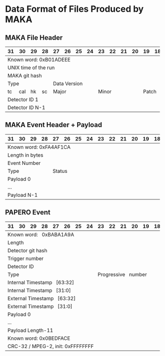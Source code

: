 # Data Format of Files Produced by MAKA

## MAKA File Header

<table class="tg">
<thead>
  <tr>
    <th class="tg-vxga">31</th>
    <th class="tg-vxga">30</th>
    <th class="tg-vxga">29</th>
    <th class="tg-vxga">28</th>
    <th class="tg-vxga">27</th>
    <th class="tg-vxga">26</th>
    <th class="tg-vxga">25</th>
    <th class="tg-vxga">24</th>
    <th class="tg-vxga">23</th>
    <th class="tg-vxga">22</th>
    <th class="tg-vxga">21</th>
    <th class="tg-vxga">20</th>
    <th class="tg-vxga">19</th>
    <th class="tg-vxga">18</th>
    <th class="tg-vxga">17</th>
    <th class="tg-vxga">16</th>
    <th class="tg-vxga">15</th>
    <th class="tg-vxga">14</th>
    <th class="tg-vxga">13</th>
    <th class="tg-vxga">12</th>
    <th class="tg-vxga">11</th>
    <th class="tg-vxga">10</th>
    <th class="tg-vxga">9</th>
    <th class="tg-vxga">8</th>
    <th class="tg-vxga">7</th>
    <th class="tg-vxga">6</th>
    <th class="tg-vxga">5</th>
    <th class="tg-vxga">4</th>
    <th class="tg-vxga">3</th>
    <th class="tg-vxga">2</th>
    <th class="tg-vxga">1</th>
    <th class="tg-vxga">0</th>
  </tr>
</thead>
<tbody>
  <tr>
    <td class="tg-h47o" colspan="32">Known word:   0xB01ADEEE</td>
  </tr>
  <tr>
    <td class="tg-h47o" colspan="32">UNIX time of the   run</td>
  </tr>
  <tr>
    <td class="tg-h47o" colspan="32">MAKA git hash</td>
  </tr>
  <tr>
    <td class="tg-h47o" colspan="4">Type</td>
    <td class="tg-h47o" colspan="12">Data Version</td>
    <td class="tg-h47o" colspan="16" rowspan="2">Detectors connected</td>
  </tr>
  <tr>
    <td class="tg-h47o">tc</td>
    <td class="tg-h47o">cal</td>
    <td class="tg-h47o">hk</td>
    <td class="tg-h47o">sc</td>
    <td class="tg-h47o" colspan="4">Major</td>
    <td class="tg-h47o" colspan="4">Minor</td>
    <td class="tg-h47o" colspan="4">Patch</td>
  </tr>
  <tr>
    <td class="tg-h47o" colspan="16">Detector ID 1</td>
    <td class="tg-h47o" colspan="16">Detector ID 0</td>
  </tr>
  <tr>
    <td class="tg-h47o" colspan="16">Detector ID N-1</td>
    <td class="tg-h47o" colspan="16">…</td>
  </tr>
</tbody>
</table>

## MAKA Event Header + Payload

<table class="tg">
<thead>
  <tr>
    <th class="tg-vxga">31</th>
    <th class="tg-vxga">30</th>
    <th class="tg-vxga">29</th>
    <th class="tg-vxga">28</th>
    <th class="tg-vxga">27</th>
    <th class="tg-vxga">26</th>
    <th class="tg-vxga">25</th>
    <th class="tg-vxga">24</th>
    <th class="tg-vxga">23</th>
    <th class="tg-vxga">22</th>
    <th class="tg-vxga">21</th>
    <th class="tg-vxga">20</th>
    <th class="tg-vxga">19</th>
    <th class="tg-vxga">18</th>
    <th class="tg-vxga">17</th>
    <th class="tg-vxga">16</th>
    <th class="tg-vxga">15</th>
    <th class="tg-vxga">14</th>
    <th class="tg-vxga">13</th>
    <th class="tg-vxga">12</th>
    <th class="tg-vxga">11</th>
    <th class="tg-vxga">10</th>
    <th class="tg-vxga">9</th>
    <th class="tg-vxga">8</th>
    <th class="tg-vxga">7</th>
    <th class="tg-vxga">6</th>
    <th class="tg-vxga">5</th>
    <th class="tg-vxga">4</th>
    <th class="tg-vxga">3</th>
    <th class="tg-vxga">2</th>
    <th class="tg-vxga">1</th>
    <th class="tg-vxga">0</th>
  </tr>
</thead>
<tbody>
  <tr>
    <td class="tg-h47o" colspan="32">Known word:   0xFA4AF1CA</td>
  </tr>
  <tr>
    <td class="tg-h47o" colspan="32">Length in bytes</td>
  </tr>
  <tr>
    <td class="tg-h47o" colspan="32">Event Number</td>
  </tr>
  <tr>
    <td class="tg-h47o" colspan="4">Type</td>
    <td class="tg-h47o" colspan="12">Status</td>
    <td class="tg-h47o" colspan="16">Detectors in the event</td>
  </tr>
  <tr>
    <td class="tg-vhtn" colspan="32">Payload 0</td>
  </tr>
  <tr>
    <td class="tg-vhtn" colspan="32">…</td>
  </tr>
  <tr>
    <td class="tg-vhtn" colspan="32">Payload N-1</td>
  </tr>
</tbody>
</table>

## PAPERO Event

<table class="tg">
<thead>
  <tr>
    <th class="tg-nrix">31</th>
    <th class="tg-vxga">30</th>
    <th class="tg-vxga">29</th>
    <th class="tg-vxga">28</th>
    <th class="tg-vxga">27</th>
    <th class="tg-vxga">26</th>
    <th class="tg-vxga">25</th>
    <th class="tg-vxga">24</th>
    <th class="tg-vxga">23</th>
    <th class="tg-vxga">22</th>
    <th class="tg-vxga">21</th>
    <th class="tg-vxga">20</th>
    <th class="tg-vxga">19</th>
    <th class="tg-vxga">18</th>
    <th class="tg-vxga">17</th>
    <th class="tg-vxga">16</th>
    <th class="tg-vxga">15</th>
    <th class="tg-vxga">14</th>
    <th class="tg-vxga">13</th>
    <th class="tg-vxga">12</th>
    <th class="tg-vxga">11</th>
    <th class="tg-vxga">10</th>
    <th class="tg-vxga">9</th>
    <th class="tg-vxga">8</th>
    <th class="tg-vxga">7</th>
    <th class="tg-vxga">6</th>
    <th class="tg-vxga">5</th>
    <th class="tg-vxga">4</th>
    <th class="tg-vxga">3</th>
    <th class="tg-vxga">2</th>
    <th class="tg-vxga">1</th>
    <th class="tg-vxga">0</th>
  </tr>
</thead>
<tbody>
  <tr>
    <td class="tg-3ygc" colspan="32">Known word:&nbsp;&nbsp;&nbsp;0xBABA1A9A</td>
  </tr>
  <tr>
    <td class="tg-3ygc" colspan="32">Length</td>
  </tr>
  <tr>
    <td class="tg-3ygc" colspan="32">Detector git hash</td>
  </tr>
  <tr>
    <td class="tg-3ygc" colspan="32">Trigger number</td>
  </tr>
  <tr>
    <td class="tg-3ygc" colspan="16">Detector ID</td>
    <td class="tg-3ygc" colspan="16" rowspan="2">Trigger ID</td>
  </tr>
  <tr>
    <td class="tg-3ygc" colspan="8">Type</td>
    <td class="tg-3ygc" colspan="8">Progressive&nbsp;&nbsp;&nbsp;number</td>
  </tr>
  <tr>
    <td class="tg-3ygc" colspan="32">Internal Timestamp&nbsp;&nbsp;&nbsp;[63:32]</td>
  </tr>
  <tr>
    <td class="tg-3ygc" colspan="32">Internal Timestamp&nbsp;&nbsp;&nbsp;[31:0]</td>
  </tr>
  <tr>
    <td class="tg-3ygc" colspan="32">External Timestamp&nbsp;&nbsp;&nbsp;[63:32]</td>
  </tr>
  <tr>
    <td class="tg-3ygc" colspan="32">External Timestamp&nbsp;&nbsp;&nbsp;[31:0]</td>
  </tr>
  <tr>
    <td class="tg-vxga" colspan="32">Payload 0</td>
  </tr>
  <tr>
    <td class="tg-vxga" colspan="32">...</td>
  </tr>
  <tr>
    <td class="tg-vxga" colspan="32">Payload Length-11</td>
  </tr>
  <tr>
    <td class="tg-i93t" colspan="32">Known word: 0x0BEDFACE</td>
  </tr>
  <tr>
    <td class="tg-i93t" colspan="32">CRC-32 / MPEG-2, init: 0xFFFFFFFF</td>
  </tr>
</tbody>
</table>